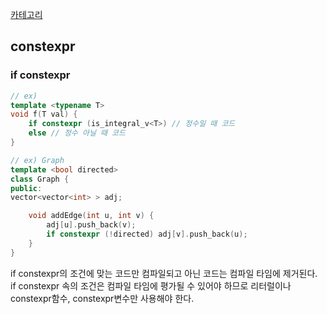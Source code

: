 [카테고리](/README.md)
## constexpr
### if constexpr
```cpp
// ex)
template <typename T>
void f(T val) {
    if constexpr (is_integral_v<T>) // 정수일 때 코드
    else // 정수 아닐 때 코드
}

// ex) Graph
template <bool directed>
class Graph {
public:
vector<vector<int> > adj;

    void addEdge(int u, int v) {
        adj[u].push_back(v);
        if constexpr (!directed) adj[v].push_back(u);
    }
}

```
if constexpr의 조건에 맞는 코드만 컴파일되고 아닌 코드는 컴파일 타임에 제거된다.   
if constexpr 속의 조건은 컴파일 타임에 평가될 수 있어야 하므로 리터럴이나 constexpr함수, constexpr변수만 사용해야 한다.   